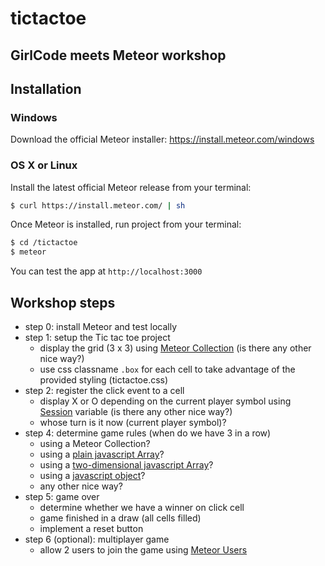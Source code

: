 # tictactoe
## GirlCode meets Meteor workshop

## Installation
### Windows
Download the official Meteor installer: https://install.meteor.com/windows

### OS X or Linux
Install the latest official Meteor release from your terminal:
``` sh
$ curl https://install.meteor.com/ | sh
```

Once Meteor is installed, run project from your terminal:
``` sh
$ cd /tictactoe
$ meteor
```

You can test the app at `http://localhost:3000`

## Workshop steps
- step 0: install Meteor and test locally
- step 1: setup the Tic tac toe project
  - display the grid (3 x 3) using [Meteor Collection](http://docs.meteor.com/#/full/mongo_collection) (is there any other nice way?)
  - use css classname `.box` for each cell to take advantage of the provided styling (tictactoe.css)
- step 2: register the click event to a cell
  - display X or O depending on the current player symbol using [Session](http://docs.meteor.com/#/full/session) variable (is there any other nice way?)
  - whose turn is it now (current player symbol)?
- step 4: determine game rules (when do we have 3 in a row)
  - using a Meteor Collection?
  - using a [plain javascript Array](https://developer.mozilla.org/en-US/docs/Web/JavaScript/Reference/Global_Objects/Array)?
  - using a [two-dimensional javascript Array](http://stackoverflow.com/questions/966225/how-can-i-create-a-two-dimensional-array-in-javascript)?
  - using a [javascript object](https://developer.mozilla.org/en-US/docs/Web/JavaScript/Reference/Operators/Object_initializer)?
  - any other nice way?
- step 5: game over
  - determine whether we have a winner on click cell
  - game finished in a draw (all cells filled)
  - implement a reset button
- step 6 (optional): multiplayer game
  - allow 2 users to join the game using [Meteor Users](http://docs.meteor.com/#/full/meteor_user)
